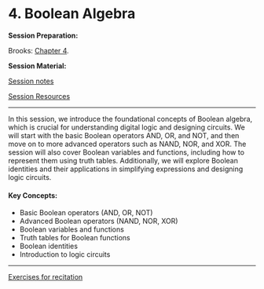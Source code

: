 # 4. Boolean Algebra

**Session Preparation:**

Brooks: [Chapter 4]((https://drive.google.com/file/d/1P9eidJb5qtlZgvHCtqu4uuPa5FFU0Zpn/view?usp=sharing)).

**Session Material:**

[Session notes]()

[Session Resources](https://viaucdk-my.sharepoint.com/:f:/g/personal/rib_viauc_dk/Er52V3gGu8BDmO9Td0ADo1sBUeAQ8fmZH49f80P2Wt99dw?e=fzBOth)

--------------------------

In this session, we introduce the foundational concepts of Boolean algebra, which is crucial for understanding digital logic and designing circuits. We will start with the basic Boolean operators AND, OR, and NOT, and then move on to more advanced operators such as NAND, NOR, and XOR. The session will also cover Boolean variables and functions, including how to represent them using truth tables. Additionally, we will explore Boolean identities and their applications in simplifying expressions and designing logic circuits.

#### Key Concepts:
- Basic Boolean operators (AND, OR, NOT)
- Advanced Boolean operators (NAND, NOR, XOR)
- Boolean variables and functions
- Truth tables for Boolean functions
- Boolean identities
- Introduction to logic circuits

--------------------------

[Exercises for recitation]()